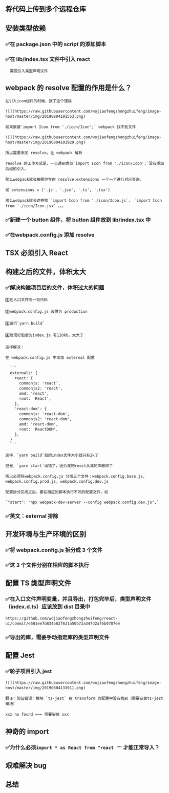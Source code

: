 ## 将代码上传到多个远程仓库

## 安装类型依赖
 
### ✅在 package.json 中的 script 的添加脚本 

### ✅在 lib/index.tsx 文件中引入 react

      需要引入类型声明文件

## webpack 的 resolve 配置的作用是什么？

    在引入icon组件的时候，报了这个错误
   
    ![](https://raw.githubusercontent.com/wojiaofengzhongzhuifeng/image-host/master/img/20190804101553.png)
   
    如果直接`import Icon from './icon/Icon';` webpack 找不到文件
   
    ![](https://raw.githubusercontent.com/wojiaofengzhongzhuifeng/image-host/master/img/20190804101929.png)
   
    所以需要添加 resolve，让 webpack 解析
   
    resolve 的工作方式是，一旦遇到类似`import Icon from './icon/Icon';`没有添加后缀的引入。
   
    那么webpack就会根据你写的 resolve.extensions 一个一个进行对应查询。
   
    如 extensions = ['.js', '.jsx', '.ts', '.tsx']
   
    那么webpack就会这样找 `import Icon from './icon/Icon.js`， `import Icon from './icon/Icon.jsx` 。。。

### ✅新建一个 button 组件，将 button 组件放到 lib/index.tsx 中

### ✅在webpack.config.js 添加 resolve  

## TSX 必须引入 React

## 构建之后的文件，体积太大

### ✅解决构建项目后的文件，体积过大的问题

    1️⃣在入口文件写一句代码
  
    2️⃣webpack.config.js 设置为 production
  
    3️⃣运行`yarn build`
  
    4️⃣发现打包后的index.js 有120kb，太大了
  
    这样解决：
  
    在 webpack.config.js 中添加 external 配置
  
      ```
      externals: {
        react: {
          commonjs: 'react',
          commonjs2: 'react',
          amd: 'react',
          root: 'React',
        },
        'react-dom': {
          commonjs: 'react-dom',
          commonjs2: 'react-dom',
          amd: 'react-dom',
          root: 'ReactDOM',
        },
      }
      ```
  
    这样，`yarn build`后的index文件大小就只有2k了
  
    但是，`yarn start`出错了，因为我把react从我的库删除了
  
    所以必须将webpack.config.js 分成三个文件：webpack.config.base.js, webpack.config.prod.js, webpack.config.dev.js
  
    配置拆分完成之后，要在相应的脚本执行不同的配置文件，如
  
    `"start": "npx webpack-dev-server --config webpack.config.dev.js",`

### ✅英文：external 排除

## 开发环境与生产环境的区别

### ✅将 webpack.config.js 拆分成 3 个文件

### ✅这 3 个文件分别在相应的脚本执行

## 配置 TS 类型声明文件

### ✅在入口文件声明变量，并且导出，打包完毕后，类型声明文件（index.d.ts）应该放到 dist 目录中

    https://github.com/wojiaofengzhongzhuifeng/react-ui/commit/e501ee7b834a82f621a50b72a347d2af6b0787ee

### ✅导出的库，需要手动指定库的类型声明文件

## 配置 Jest

### ✅轮子项目引入 jest

    ![](https://raw.githubusercontent.com/wojiaofengzhongzhuifeng/image-host/master/img/20190804133011.png)

    翻译：验证错误：模块 `ts-jest` 在 transform 的配置中没有找到（需要安装ts-jest模块）
    
    xxx no found === 需要安装 xxx

## 神奇的 import

### ✅为什么必须`import * as React from "react ""` 才能正常导入？

## 艰难解决 bug

## 总结
